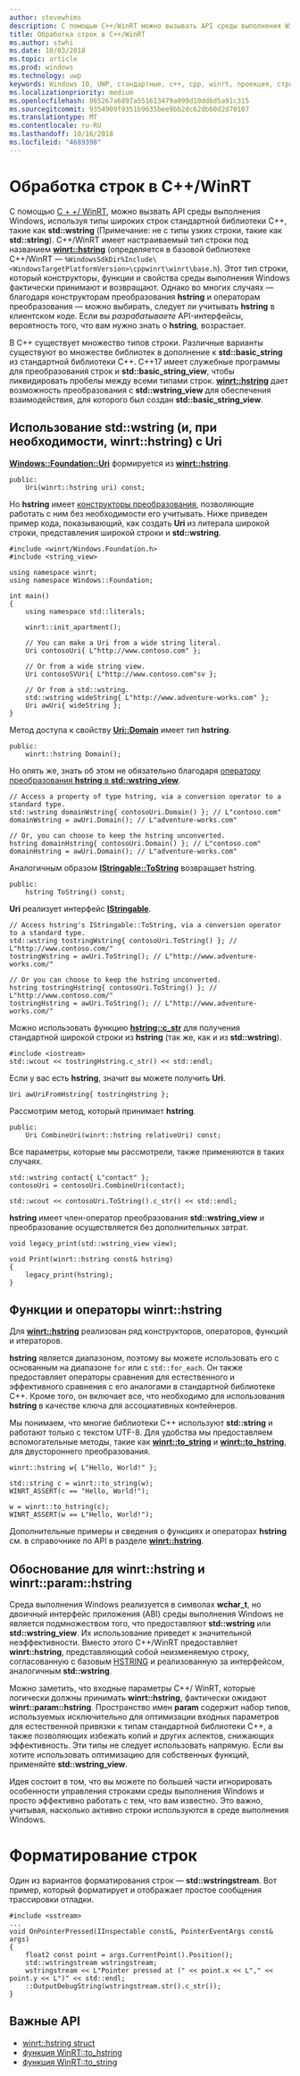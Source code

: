 ```yaml
---
author: stevewhims
description: С помощью C++/WinRT можно вызывать API среды выполнения Windows, используя стандартные типы широких строк C++ или тип winrt::hstring.
title: Обработка строк в C++/WinRT
ms.author: stwhi
ms.date: 10/03/2018
ms.topic: article
ms.prod: windows
ms.technology: uwp
keywords: Windows 10, UWP, стандартные, c++, cpp, winrt, проекция, строка
ms.localizationpriority: medium
ms.openlocfilehash: 865267a6897a551613479a099d10dd6d5a91c315
ms.sourcegitcommit: 9354909f9351b9635bee9bb2dc62db60d2d70107
ms.translationtype: MT
ms.contentlocale: ru-RU
ms.lasthandoff: 10/16/2018
ms.locfileid: "4689398"
---
```

# <a name="string-handling-in-cwinrt"></a>Обработка строк в C++/WinRT

С помощью [C + +/ WinRT](/windows/uwp/cpp-and-winrt-apis/intro-to-using-cpp-with-winrt), можно вызвать API среды выполнения Windows, используя типы широких строк стандартной библиотеки C++, такие как **std::wstring** (Примечание: не с типы узких строки, такие как **std::string**). C++/WinRT имеет настраиваемый тип строки под названием [**winrt::hstring**](/uwp/cpp-ref-for-winrt/hstring) (определяется в базовой библиотеке C++/WinRT — `%WindowsSdkDir%Include\<WindowsTargetPlatformVersion>\cppwinrt\winrt\base.h`). Этот тип строки, который конструкторы, функции и свойства среды выполнения Windows фактически принимают и возвращают. Однако во многих случаях &mdash; благодаря конструкторам преобразования **hstring** и операторам преобразования &mdash; можно выбирать, следует ли учитывать **hstring** в клиентском коде. Если вы *разрабатываете* API-интерфейсы, вероятность того, что вам нужно знать о **hstring**, возрастает.

В C++ существует множество типов строки. Различные варианты существуют во множестве библиотек в дополнение к **std::basic_string** из стандартной библиотеки C++. С++17 имеет служебные программы для преобразования строк и **std::basic_string_view**, чтобы ликвидировать пробелы между всеми типами строк.  [**winrt::hstring**](/uwp/cpp-ref-for-winrt/hstring) дает возможность преобразования с **std::wstring_view** для обеспечения взаимодействия, для которого был создан **std::basic_string_view**.

## <a name="using-stdwstring-and-optionally-winrthstring-with-uri"></a>Использование **std::wstring** (и, при необходимости, **winrt::hstring**) с **Uri**
[**Windows::Foundation::Uri**](/uwp/api/windows.foundation.uri) формируется из [**winrt::hstring**](/uwp/cpp-ref-for-winrt/hstring).

```cppwinrt
public:
    Uri(winrt::hstring uri) const;
```

Но **hstring** имеет [конструкторы преобразования](/uwp/api/windows.foundation.uri#hstringhstring-constructor), позволяющие работать с ним без необходимости его учитывать. Ниже приведен пример кода, показывающий, как создать **Uri** из литерала широкой строки, представления широкой строки и **std::wstring**.

```cppwinrt
#include <winrt/Windows.Foundation.h>
#include <string_view>

using namespace winrt;
using namespace Windows::Foundation;

int main()
{
    using namespace std::literals;

    winrt::init_apartment();

    // You can make a Uri from a wide string literal.
    Uri contosoUri{ L"http://www.contoso.com" };

    // Or from a wide string view.
    Uri contosoSVUri{ L"http://www.contoso.com"sv };

    // Or from a std::wstring.
    std::wstring wideString{ L"http://www.adventure-works.com" };
    Uri awUri{ wideString };
}
```

Метод доступа к свойству [**Uri::Domain**](https://docs.microsoft.com/uwp/api/windows.foundation.uri.Domain) имеет тип **hstring**.

```cppwinrt
public:
    winrt::hstring Domain();
```

Но опять же, знать об этом не обязательно благодаря [оператору преобразования **hstring** в **std::wstring_view**](/uwp/api/hstring#hstringoperator-stdwstringview).

```cppwinrt
// Access a property of type hstring, via a conversion operator to a standard type.
std::wstring domainWstring{ contosoUri.Domain() }; // L"contoso.com"
domainWstring = awUri.Domain(); // L"adventure-works.com"

// Or, you can choose to keep the hstring unconverted.
hstring domainHstring{ contosoUri.Domain() }; // L"contoso.com"
domainHstring = awUri.Domain(); // L"adventure-works.com"
```

Аналогичным образом [**IStringable::ToString**](https://msdn.microsoft.com/library/windows/desktop/dn302136) возвращает hstring.

```cppwinrt
public:
    hstring ToString() const;
```

**Uri** реализует интерфейс [**IStringable**](https://msdn.microsoft.com/library/windows/desktop/dn302135).

```cppwinrt
// Access hstring's IStringable::ToString, via a conversion operator to a standard type.
std::wstring tostringWstring{ contosoUri.ToString() }; // L"http://www.contoso.com/"
tostringWstring = awUri.ToString(); // L"http://www.adventure-works.com/"

// Or you can choose to keep the hstring unconverted.
hstring tostringHstring{ contosoUri.ToString() }; // L"http://www.contoso.com/"
tostringHstring = awUri.ToString(); // L"http://www.adventure-works.com/"
```

Можно использовать функцию [**hstring::c_str**](/uwp/api/windows.foundation.uri#hstringcstr-function) для получения стандартной широкой строки из **hstring** (так же, как и из **std::wstring**).

```cppwinrt
#include <iostream>
std::wcout << tostringHstring.c_str() << std::endl;
```
Если у вас есть **hstring**, значит вы можете получить **Uri**.

```cppwinrt
Uri awUriFromHstring{ tostringHstring };
```

Рассмотрим метод, который принимает **hstring**.

```cppwinrt
public:
    Uri CombineUri(winrt::hstring relativeUri) const;
```

Все параметры, которые мы рассмотрели, также применяются в таких случаях.

```cppwinrt
std::wstring contact{ L"contact" };
contosoUri = contosoUri.CombineUri(contact);
    
std::wcout << contosoUri.ToString().c_str() << std::endl;
```

**hstring** имеет член-оператор преобразования **std::wstring_view** и преобразование осуществляется без дополнительных затрат.

```cppwinrt
void legacy_print(std::wstring_view view);

void Print(winrt::hstring const& hstring)
{
    legacy_print(hstring);
}
```

## <a name="winrthstring-functions-and-operators"></a>Функции и операторы **winrt::hstring**
Для [**winrt::hstring**](/uwp/cpp-ref-for-winrt/hstring) реализован ряд конструкторов, операторов, функций и итераторов.

**hstring** является диапазоном, поэтому вы можете использовать его с основанным на диапазоне `for` или с `std::for_each`. Он также предоставляет операторы сравнения для естественного и эффективного сравнения с его аналогами в стандартной библиотеке C++. Кроме того, он включает все, что необходимо для использования **hstring** в качестве ключа для ассоциативных контейнеров.

Мы понимаем, что многие библиотеки C++ используют **std::string** и работают только с текстом UTF-8. Для удобства мы предоставляем вспомогательные методы, такие как [**winrt::to_string**](/uwp/cpp-ref-for-winrt/to-string) и [**winrt::to_hstring**](/uwp/cpp-ref-for-winrt/to-hstring), для двустороннего преобразования.

```cppwinrt
winrt::hstring w{ L"Hello, World!" };

std::string c = winrt::to_string(w);
WINRT_ASSERT(c == "Hello, World!");

w = winrt::to_hstring(c);
WINRT_ASSERT(w == L"Hello, World!");
```

Дополнительные примеры и сведения о функциях и операторах **hstring** см. в справочнике по API в разделе [**winrt::hstring**](/uwp/cpp-ref-for-winrt/hstring).

## <a name="the-rationale-for-winrthstring-and-winrtparamhstring"></a>Обоснование для **winrt::hstring** и **winrt::param::hstring**
Среда выполнения Windows реализуется в символах **wchar_t**, но двоичный интерфейс приложения (ABI) среды выполнения Windows не является подмножеством того, что предоставляют **std::wstring** или **std::wstring_view**. Их использование приведет к значительной неэффективности. Вместо этого C++/WinRT предоставляет **winrt::hstring**, представляющий собой неизменяемую строку, согласованную с базовым [HSTRING](https://msdn.microsoft.com/library/windows/desktop/br205775) и реализованную за интерфейсом, аналогичным **std::wstring**. 

Можно заметить, что входные параметры C++/ WinRT, которые логически должны принимать **winrt::hstring**, фактически ожидают **winrt::param::hstring**. Пространство имен **param** содержит набор типов, используемых исключительно для оптимизации входных параметров для естественной привязки к типам стандартной библиотеки C++, а также позволяющих избежать копий и других аспектов, снижающих эффективность. Эти типы не следует использовать напрямую. Если вы хотите использовать оптимизацию для собственных функций, применяйте **std::wstring_view**.

Идея состоит в том, что вы можете по большей части игнорировать особенности управления строками среды выполнения Windows и просто эффективно работать с тем, что вам известно. Это важно, учитывая, насколько активно строки используются в среде выполнения Windows.

# <a name="formatting-strings"></a>Форматирование строк
Один из вариантов форматирования строк — **std::wstringstream**. Вот пример, который форматирует и отображает простое сообщения трассировки отладки.

```cppwinrt
#include <sstream>
...
void OnPointerPressed(IInspectable const&, PointerEventArgs const& args)
{
    float2 const point = args.CurrentPoint().Position();
    std::wstringstream wstringstream;
    wstringstream << L"Pointer pressed at (" << point.x << L"," << point.y << L")" << std::endl;
    ::OutputDebugString(wstringstream.str().c_str());
}
```

## <a name="important-apis"></a>Важные API
* [winrt::hstring struct](/uwp/cpp-ref-for-winrt/hstring)
* [функция WinRT::to_hstring](/uwp/cpp-ref-for-winrt/to-hstring)
* [функция WinRT::to_string](/uwp/cpp-ref-for-winrt/to-string)
